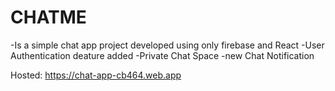 # CHATME

-Is a simple chat app project developed using only firebase and React
-User Authentication deature added
-Private Chat Space
-new Chat Notification

Hosted: https://chat-app-cb464.web.app
